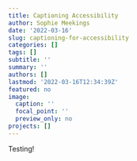 ```yaml
---
title: Captioning Accessibility
author: Sophie Meekings
date: '2022-03-16'
slug: captioning-for-accessibility
categories: []
tags: []
subtitle: ''
summary: ''
authors: []
lastmod: '2022-03-16T12:34:39Z'
featured: no
image:
  caption: ''
  focal_point: ''
  preview_only: no
projects: []
---
```

Testing!
